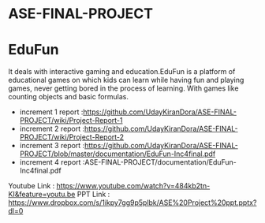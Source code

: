 # ASE-FINAL-PROJECT
<h1> EduFun</h1>
It deals with interactive gaming and  education.EduFun is a platform of educational games on which kids can learn while having fun and playing games, never getting bored in the process of learning. With games like counting objects and basic formulas.


* increment 1 report :https://github.com/UdayKiranDora/ASE-FINAL-PROJECT/wiki/Project-Report-1
* increment 2 report :https://github.com/UdayKiranDora/ASE-FINAL-PROJECT/wiki/Project-Report-2
* increment 3 report :https://github.com/UdayKiranDora/ASE-FINAL-PROJECT/blob/master/documentation/EduFun-Inc4final.pdf
* increment 4 report :ASE-FINAL-PROJECT/documentation/EduFun-Inc4final.pdf

Youtube Link : https://www.youtube.com/watch?v=484kb2tn-KI&feature=youtu.be
PPT Link     : https://www.dropbox.com/s/1ikpy7gg9p5plbk/ASE%20Project%20ppt.pptx?dl=0


